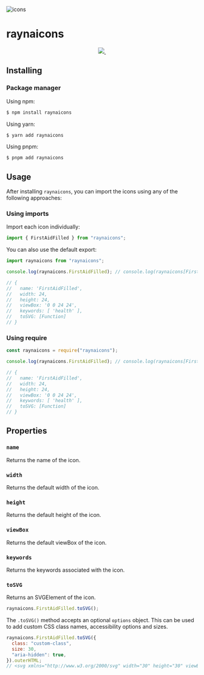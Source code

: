 ![icons](https://raw.githubusercontent.com/writeens/raynaicons/main/assets/icons.png)

# raynaicons

<p align="center">
  <a href="https://github.com/writeens/raynaicons/blob/master/license">
    <img src="https://img.shields.io/badge/License-MIT-yellow.svg" />
  </a>
  <a aria-label="build status" href="https://github.com/writeens/raynaicons/actions/workflows/ci.yml">
    <img alt="" src="https://github.com/writeens/raynaicons/actions/workflows/ci.yml/badge.svg?branch=main&event=push">
  </a>
</p>

## Installing

### Package manager

Using npm:

```bash
$ npm install raynaicons
```

Using yarn:

```bash
$ yarn add raynaicons
```

Using pnpm:

```bash
$ pnpm add raynaicons
```

## Usage

After installing `raynaicons`, you can import the icons using any of the following approaches:

### Using imports

Import each icon individually:

```js
import { FirstAidFilled } from "raynaicons";
```

You can also use the default export:

```js
import raynaicons from "raynaicons";

console.log(raynaicons.FirstAidFilled); // console.log(raynaicons[FirstAidFilled])

// {
//   name: 'FirstAidFilled',
//   width: 24,
//   height: 24,
//   viewBox: '0 0 24 24',
//   keywords: [ 'health' ],
//   toSVG: [Function]
// }
```

### Using require

```js
const raynaicons = require("raynaicons");

console.log(raynaicons.FirstAidFilled); // console.log(raynaicons[FirstAidFilled])

// {
//   name: 'FirstAidFilled',
//   width: 24,
//   height: 24,
//   viewBox: '0 0 24 24',
//   keywords: [ 'health' ],
//   toSVG: [Function]
// }
```

## Properties

### `name`

Returns the name of the icon.

### `width`

Returns the default width of the icon.

### `height`

Returns the default height of the icon.

### `viewBox`

Returns the default viewBox of the icon.

### `keywords`

Returns the keywords associated with the icon.

### `toSVG`

Returns an SVGElement of the icon.

```js
raynaicons.FirstAidFilled.toSVG();
```

The `.toSVG()` method accepts an optional `options` object. This can be used to add custom CSS class names, accessibility options and sizes.

```js
raynaicons.FirstAidFilled.toSVG({
  class: "custom-class",
  size: 30,
  "aria-hidden": true,
}).outerHTML;
// <svg xmlns="http://www.w3.org/2000/svg" width="30" height="30" viewBox="0 0 24 24" fill="currentColor" class="rayna rayna-first-aid-filled custom-class" aria-hidden="true"><path d="M8.038 6.667H5.722A2.22 2.22 ...</svg>
```
